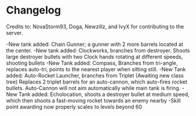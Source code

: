 # Changelog
Credits to: NovaStorm93, Doga, Newzillz, and IvyX for contributing to the server.

-New tank added: Chain Gunner; a gunner with 2 more barrels located at the center.
-New tank added: Clockworks, branches from destroyer. Shoots large destroyer bullets with two Clock hands rotating at different speeds, shooting bullets
-New Tank added: Compass, Branches from tri-angle, replaces auto-tri, points to the nearest player when sitting still.
-New Tank added: Auto-Rocket Launcher, branches from Triplet (Awaiting new class tree) Replaces 2 triplet barrels for an auto-cannon, which auto-fires rocket bullets.
Auto-Cannon will not aim automatically while main tank is firing.
-New Tank added: Echolocation, shoots a destroyer bullet at medium speed, which then shoots a fast-moving rocket towards an enemy nearby
-Skill point awarding now properly scales to levels beyond 60 